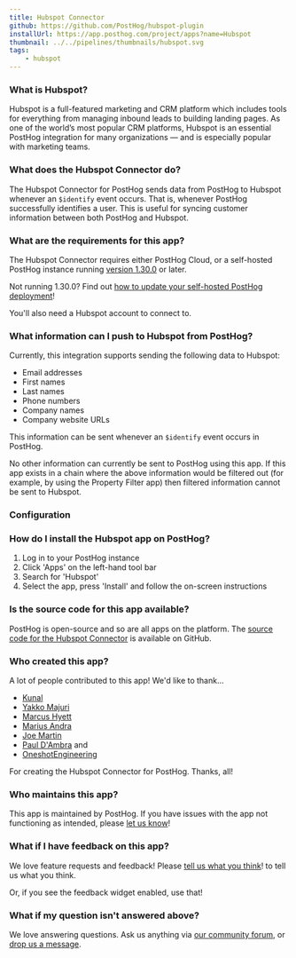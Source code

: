 ```yaml
---
title: Hubspot Connector
github: https://github.com/PostHog/hubspot-plugin
installUrl: https://app.posthog.com/project/apps?name=Hubspot
thumbnail: ../../pipelines/thumbnails/hubspot.svg
tags:
    - hubspot
---
```


### What is Hubspot?

Hubspot is a full-featured marketing and CRM platform which includes tools for everything from managing inbound leads to building landing pages. As one of the world’s most popular CRM platforms, Hubspot is an essential PostHog integration for many organizations — and is especially popular with marketing teams.

### What does the Hubspot Connector do?

The Hubspot Connector for PostHog sends data from PostHog to Hubspot whenever an `$identify` event occurs. That is, whenever PostHog successfully identifies a user. This is useful for syncing customer information between both PostHog and Hubspot.

### What are the requirements for this app?

The Hubspot Connector requires either PostHog Cloud, or a self-hosted PostHog instance running [version 1.30.0](https://posthog.com/blog/the-posthog-array-1-30-0) or later.

Not running 1.30.0? Find out [how to update your self-hosted PostHog deployment](https://posthog.com/docs/runbook/upgrading-posthog)!

You'll also need a Hubspot account to connect to.

### What information can I push to Hubspot from PostHog?

Currently, this integration supports sending the following data to Hubspot:

-   Email addresses
-   First names
-   Last names
-   Phone numbers
-   Company names
-   Company website URLs

This information can be sent whenever an `$identify` event occurs in PostHog.

No other information can currently be sent to PostHog using this app. If this app exists in a chain where the above information would be filtered out (for example, by using the Property Filter app) then filtered information cannot be sent to Hubspot.

### Configuration

<AppParameters />

### How do I install the Hubspot app on PostHog?

1. Log in to your PostHog instance
2. Click 'Apps' on the left-hand tool bar
3. Search for 'Hubspot'
4. Select the app, press 'Install' and follow the on-screen instructions

### Is the source code for this app available?

PostHog is open-source and so are all apps on the platform. The [source code for the Hubspot Connector](https://github.com/PostHog/hubspot-plugin) is available on GitHub.

### Who created this app?

A lot of people contributed to this app! We'd like to thank...

-   [Kunal](https://github.com/kpthatsme)
-   [Yakko Majuri](https://github.com/yakkomajuri)
-   [Marcus Hyett](https://github.com/marcushyett-ph)
-   [Marius Andra](https://github.com/mariusandra)
-   [Joe Martin](https://github.com/joethreepwood)
-   [Paul D'Ambra](https://github.com/pauldambra) and
-   [OneshotEngineering](https://github.com/oneshot-engineering)

For creating the Hubspot Connector for PostHog. Thanks, all!

### Who maintains this app?

This app is maintained by PostHog. If you have issues with the app not functioning as intended, please [let us know](http://app.posthog.com/home#supportModal)!

### What if I have feedback on this app?

We love feature requests and feedback! Please [tell us what you think](http://app.posthog.com/home#supportModal)! to tell us what you think.

Or, if you see the feedback widget enabled, use that!

### What if my question isn't answered above?

We love answering questions. Ask us anything via [our community forum](/questions), or [drop us a message](http://app.posthog.com/home#supportModal). 